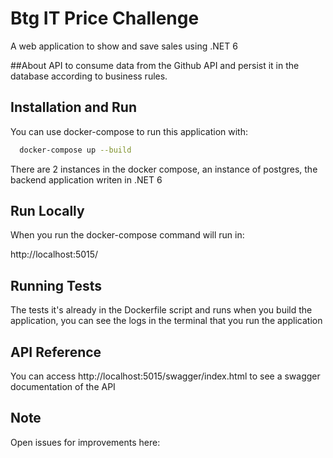 
# Btg IT Price Challenge

A web application to show and save sales using .NET 6

##About
API to consume data from the Github API and persist it in the database according to business rules.

## Installation and Run

You can use docker-compose to run this application with:

```bash
  docker-compose up --build
```
There are 2 instances in the docker compose, an instance of postgres, 
the backend application writen in .NET 6

## Run Locally
When you run the docker-compose command will run in:

http://localhost:5015/

## Running Tests
The tests it's already in the Dockerfile script and runs when you build the application, you can see the logs in the terminal that you run the application

## API Reference
You can access http://localhost:5015/swagger/index.html 
to see a swagger documentation of the API

## Note
Open issues for improvements here:


